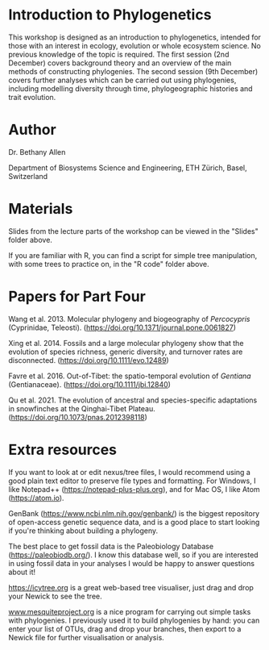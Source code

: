 # Introduction to Phylogenetics

This workshop is designed as an introduction to phylogenetics, intended for those with an interest in ecology, evolution or whole ecosystem science. No previous knowledge of the topic is required. The first session (2nd December) covers background theory and an overview of the main methods of constructing phylogenies. The second session (9th December) covers further analyses which can be carried out using phylogenies, including modelling diversity through time, phylogeographic histories and trait evolution.

# Author

Dr. Bethany Allen

Department of Biosystems Science and Engineering, ETH Zürich, Basel, Switzerland

# Materials

Slides from the lecture parts of the workshop can be viewed in the "Slides" folder above.

If you are familiar with R, you can find a script for simple tree manipulation, with some trees to practice on, in the "R code" folder above.

# Papers for Part Four

Wang et al. 2013. Molecular phylogeny and biogeography of _Percocypris_ (Cyprinidae, Teleosti). (https://doi.org/10.1371/journal.pone.0061827)

Xing et al. 2014. Fossils and a large molecular phylogeny show that the evolution of species richness, generic diversity, and turnover rates are disconnected. (https://doi.org/10.1111/evo.12489)

Favre et al. 2016. Out-of-Tibet: the spatio-temporal evolution of _Gentiana_ (Gentianaceae). (https://doi.org/10.1111/jbi.12840)

Qu et al. 2021. The evolution of ancestral and species-specific adaptations in snowfinches at the Qinghai-Tibet Plateau. (https://doi.org/10.1073/pnas.2012398118)

# Extra resources

If you want to look at or edit nexus/tree files, I would recommend using a good plain text editor to preserve file types and formatting. For Windows, I like Notepad++ (https://notepad-plus-plus.org), and for Mac OS, I like Atom (https://atom.io).

GenBank (https://www.ncbi.nlm.nih.gov/genbank/) is the biggest repository of open-access genetic sequence data, and is a good place to start looking if you're thinking about building a phylogeny.

The best place to get fossil data is the Paleobiology Database (https://paleobiodb.org/). I know this database well, so if you are interested in using fossil data in your analyses I would be happy to answer questions about it!

https://icytree.org is a great web-based tree visualiser, just drag and drop your Newick to see the tree.

www.mesquiteproject.org is a nice program for carrying out simple tasks with phylogenies. I previously used it to build phylogenies by hand: you can enter your list of OTUs, drag and drop your branches, then export to a Newick file for further visualisation or analysis.
